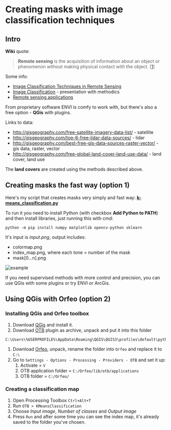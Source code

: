 # Creating masks with image classification techniques

## Intro

**Wiki** quote:
> **Remote sensing** is the acquisition of information about an object or phenomenon without making physical contact with the object. [[1](https://en.wikipedia.org/wiki/Remote_sensing)]

Some info:

* [Image Classification Techniques in Remote Sensing](http://gisgeography.com/image-classification-techniques-remote-sensing/) 
* [Image Classification](https://earth.esa.int/landtraining09/D2L2_Caetano_Classification_Techniques.pdf) - presentation with methodics
* [Remote sensing applications](https://en.wikipedia.org/wiki/Remote_sensing_application) 

From proprietary software ENVI is comfy to work with, but there's also a free option - **QGis** with plugins.

Links to data:

* http://gisgeography.com/free-satellite-imagery-data-list/ - satellite
* http://gisgeography.com/top-6-free-lidar-data-sources/ - lidar
* http://gisgeography.com/best-free-gis-data-sources-raster-vector/ - gis data, raster, vector
* http://gisgeography.com/free-global-land-cover-land-use-data/ - land cover, land use


The **land covers** are created using the methods described above.

## Creating masks the fast way (option 1)

Here's my script that creates masks very simply and fast way: **[k-means_classification.py](https://github.com/shinsoj/techart/blob/master/k-means/k-means_classification.py)**

To run it you need to install Python (with checkbox **Add Python to PATH**)
and then install libraries, just running this with cmd:

```
python -m pip install numpy matplotlib opencv-python sklearn
```

It's input is *input.png*, output includes:
* colormap.png
* index_map.png, where each tone = number of the mask
* mask[0...n].png

![example](https://github.com/shinsoj/techart/blob/master/k-means/img/img1.png)

If you need supervised methods with more control and precision, you can use QGis with some plugins or try ENVI or ArcGis.

## Using QGis with Orfeo (option 2)

### Installing QGis and Orfeo toolbox

1. Download [QGis](https://www.qgis.org/en/site/forusers/download.html) and install it.
1. Download [OTB](https://gitlab.orfeo-toolbox.org/orfeotoolbox/qgis-otb-plugin) plugin as archive, unpack and put it into this folder
```
C:\Users\%USERPROFILE%\AppData\Roaming\QGIS\QGIS3\profiles\default\python\plugins
```
1. Download [Orfeo](https://www.orfeo-toolbox.org/), unpack, rename the folder into `Orfeo` and replace it to `C:\`
1. Go to `Settings - Options - Processing - Providers - OTB` and set it up:
	1. Activate = `V`
	1. OTB application folder = `C:/Orfeo/lib/otb/applications`
	1. OTB folder = `C:/Orfeo/`

### Creating a classification map

1. Open Processing Toolbox `Ctrl+Alt+T`
1. Run `OTB > KMeansClassification`
1. Choose *Input image*, *Number of classes* and *Output image*
1. Press `Run` and after some time you can see the index map, it's already saved to the folder you've chosen.
